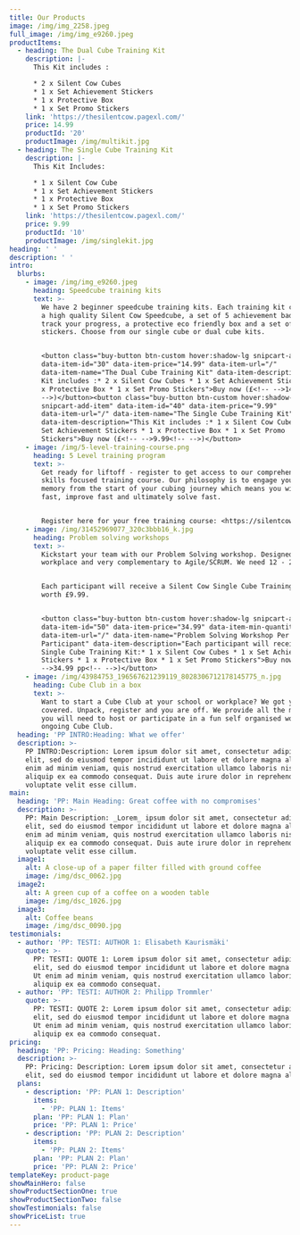 ```yaml
---
title: Our Products
image: /img/img_2258.jpeg
full_image: /img/img_e9260.jpeg
productItems:
  - heading: The Dual Cube Training Kit
    description: |-
      This Kit includes :

      * 2 x Silent Cow Cubes
      * 1 x Set Achievement Stickers
      * 1 x Protective Box
      * 1 x Set Promo Stickers
    link: 'https://thesilentcow.pagexl.com/'
    price: 14.99
    productId: '20'
    productImage: /img/multikit.jpg
  - heading: The Single Cube Training Kit
    description: |-
      This Kit Includes:

      * 1 x Silent Cow Cube
      * 1 x Set Achievement Stickers
      * 1 x Protective Box
      * 1 x Set Promo Stickers
    link: 'https://thesilentcow.pagexl.com/'
    price: 9.99
    productId: '10'
    productImage: /img/singlekit.jpg
heading: ' '
description: ' '
intro:
  blurbs:
    - image: /img/img_e9260.jpeg
      heading: Speedcube training kits
      text: >-
        We have 2 beginner speedcube training kits. Each training kit comes with
        a high quality Silent Cow Speedcube, a set of 5 achievement badges to
        track your progress, a protective eco friendly box and a set of cool
        stickers. Choose from our single cube or dual cube kits.


        <button class="buy-button btn-custom hover:shadow-lg snipcart-add-item"
        data-item-id="30" data-item-price="14.99" data-item-url="/"
        data-item-name="The Dual Cube Training Kit" data-item-description="This
        Kit includes :* 2 x Silent Cow Cubes * 1 x Set Achievement Stickers * 1
        x Protective Box * 1 x Set Promo Stickers">Buy now (£<!-- -->14.99<!--
        -->)</button><button class="buy-button btn-custom hover:shadow-lg
        snipcart-add-item" data-item-id="40" data-item-price="9.99"
        data-item-url="/" data-item-name="The Single Cube Training Kit"
        data-item-description="This Kit includes :* 1 x Silent Cow Cubes * 1 x
        Set Achievement Stickers * 1 x Protective Box * 1 x Set Promo
        Stickers">Buy now (£<!-- -->9.99<!-- -->)</button>
    - image: /img/5-level-training-course.png
      heading: 5 Level training program
      text: >-
        Get ready for liftoff - register to get access to our comprehensive,
        skills focused training course. Our philosophy is to engage your muscle
        memory from the start of your cubing journey which means you will learn
        fast, improve fast and ultimately solve fast. 


        Register here for your free training course: <https://silentcow.eu>
    - image: /img/31452969077_320c3bbb16_k.jpg
      heading: Problem solving workshops
      text: >-
        Kickstart your team with our Problem Solving workshop. Designed for the
        workplace and very complementary to Agile/SCRUM. We need 12 - 20 people


        Each participant will receive a Silent Cow Single Cube Training kit
        worth £9.99.


        <button class="buy-button btn-custom hover:shadow-lg snipcart-add-item"
        data-item-id="50" data-item-price="34.99" data-item-min-quantity="12"
        data-item-url="/" data-item-name="Problem Solving Workshop Per
        Participant" data-item-description="Each participant will receive a
        Single Cube Training Kit:* 1 x Silent Cow Cubes * 1 x Set Achievement
        Stickers * 1 x Protective Box * 1 x Set Promo Stickers">Buy now (£<!--
        -->34.99 pp<!-- -->)</button>
    - image: /img/43984753_196567621239119_8028306712178145775_n.jpg
      heading: Cube Club in a box
      text: >-
        Want to start a Cube Club at your school or workplace? We got you
        covered. Unpack, register and you are off. We provide all the materials
        you will need to host or participate in a fun self organised workshop or
        ongoing Cube Club. 
  heading: 'PP INTRO:Heading: What we offer'
  description: >-
    PP INTRO:Description: Lorem ipsum dolor sit amet, consectetur adipiscing
    elit, sed do eiusmod tempor incididunt ut labore et dolore magna aliqua. Ut
    enim ad minim veniam, quis nostrud exercitation ullamco laboris nisi ut
    aliquip ex ea commodo consequat. Duis aute irure dolor in reprehenderit in
    voluptate velit esse cillum.
main:
  heading: 'PP: Main Heading: Great coffee with no compromises'
  description: >-
    PP: Main Description: _Lorem_ ipsum dolor sit amet, consectetur adipiscing
    elit, sed do eiusmod tempor incididunt ut labore et dolore magna aliqua. Ut
    enim ad minim veniam, quis nostrud exercitation ullamco laboris nisi ut
    aliquip ex ea commodo consequat. Duis aute irure dolor in reprehenderit in
    voluptate velit esse cillum.
  image1:
    alt: A close-up of a paper filter filled with ground coffee
    image: /img/dsc_0062.jpg
  image2:
    alt: A green cup of a coffee on a wooden table
    image: /img/dsc_1026.jpg
  image3:
    alt: Coffee beans
    image: /img/dsc_0090.jpg
testimonials:
  - author: 'PP: TESTI: AUTHOR 1: Elisabeth Kaurismäki'
    quote: >-
      PP: TESTI: QUOTE 1: Lorem ipsum dolor sit amet, consectetur adipiscing
      elit, sed do eiusmod tempor incididunt ut labore et dolore magna aliqua.
      Ut enim ad minim veniam, quis nostrud exercitation ullamco laboris nisi ut
      aliquip ex ea commodo consequat.
  - author: 'PP: TESTI: AUTHOR 2: Philipp Trommler'
    quote: >-
      PP: TESTI: QUOTE 2: Lorem ipsum dolor sit amet, consectetur adipiscing
      elit, sed do eiusmod tempor incididunt ut labore et dolore magna aliqua.
      Ut enim ad minim veniam, quis nostrud exercitation ullamco laboris nisi ut
      aliquip ex ea commodo consequat.
pricing:
  heading: 'PP: Pricing: Heading: Something'
  description: >-
    PP: Pricing: Description: Lorem ipsum dolor sit amet, consectetur adipiscing
    elit, sed do eiusmod tempor incididunt ut labore et dolore magna aliqua.
  plans:
    - description: 'PP: PLAN 1: Description'
      items:
        - 'PP: PLAN 1: Items'
      plan: 'PP: PLAN 1: Plan'
      price: 'PP: PLAN 1: Price'
    - description: 'PP: PLAN 2: Description'
      items:
        - 'PP: PLAN 2: Items'
      plan: 'PP: PLAN 2: Plan'
      price: 'PP: PLAN 2: Price'
templateKey: product-page
showMainHero: false
showProductSectionOne: true
showProductSectionTwo: false
showTestimonials: false
showPriceList: true
---
```


